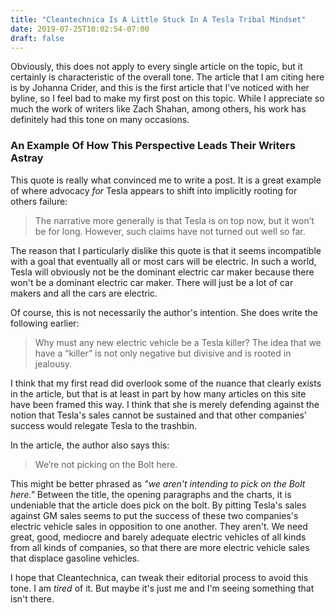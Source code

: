 ```yaml
---
title: "Cleantechnica Is A Little Stuck In A Tesla Tribal Mindset"
date: 2019-07-25T10:02:54-07:00
draft: false
---
```


Obviously, this does not apply to every single article on the topic, but it certainly is characteristic of the overall tone. The article that I am citing here is by Johanna Crider, and this is the first article that I've noticed with her byline, so I feel bad to make my first post on this topic. While I appreciate so much the work of writers like Zach Shahan, among others, his work has definitely had this tone on many occasions.

### An Example Of How This Perspective Leads Their Writers Astray

This quote is really what convinced me to write a post. It is a great example of where advocacy *for* Tesla appears to shift into implicitly rooting for others failure:

> The narrative more generally is that Tesla is on top now, but it won’t be for long. However, such claims have not turned out well so far.

The reason that I particularly dislike this quote is that it seems incompatible with a goal that eventually all or most cars will be electric. In such a world, Tesla will obviously not be the dominant electric car maker because there won't be a dominant electric car maker. There will just be a lot of car makers and all the cars are electric.

Of course, this is not necessarily the author's intention. She does write the following earlier:

> Why must any new electric vehicle be a Tesla killer? The idea that we have a “killer” is not only negative but divisive and is rooted in jealousy.

I think that my first read did overlook some of the nuance that clearly exists in the article, but that is at least in part by how many articles on this site have been framed this way. I think that she is merely defending against the notion that Tesla's sales cannot be sustained and that other companies' success would relegate Tesla to the trashbin.

In the article, the author also says this:

>We’re not picking on the Bolt here.

This might be better phrased as *"we aren't intending to pick on the Bolt here."* Between the title, the opening paragraphs and the charts, it is undeniable that the article does pick on the bolt. By pitting Tesla's sales against GM sales seems to put the success of these two companies's electric vehicle sales in opposition to one another. They aren't. We need great, good, mediocre and barely adequate electric vehicles of all kinds from all kinds of companies, so that there are more electric vehicle sales that displace gasoline vehicles.

I hope that Cleantechnica, can tweak their editorial process to avoid this tone. I am *tired* of it. But maybe it's just me and I'm seeing something that isn't there.

[cleanLink]: https://cleantechnica.com/2019/07/24/tesla-sold-more-model-3s-in-q2-2019-than-gm-sold-chevy-bolts-worldwide-since-its-birth/

[^2]: not quantified by me, because I don't have the time. I'm just talking impressions here.

